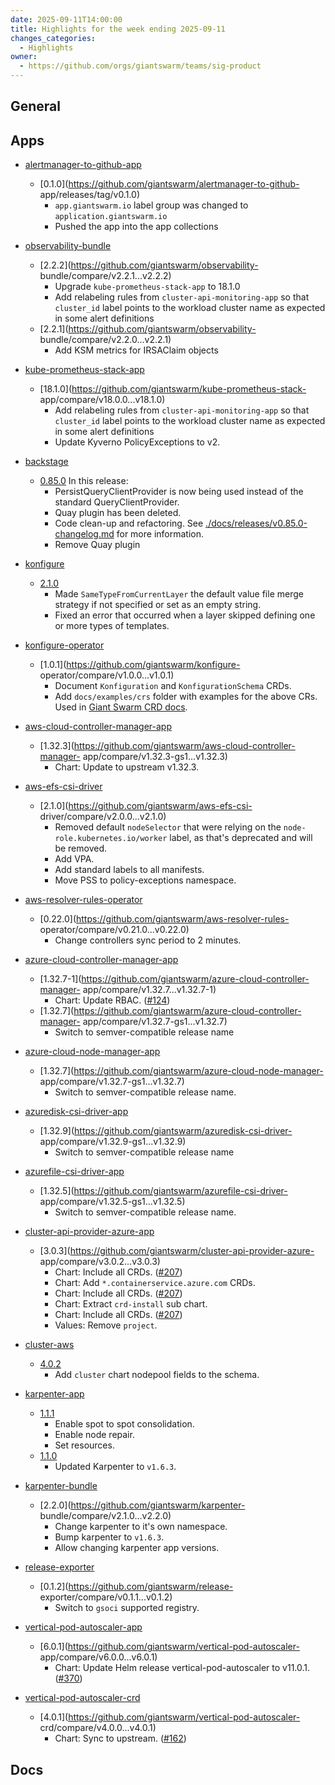 ```yaml
---
date: 2025-09-11T14:00:00
title: Highlights for the week ending 2025-09-11
changes_categories:
  - Highlights
owner:
  - https://github.com/orgs/giantswarm/teams/sig-product
---
```


## General

<!-- This where BREAKING CHANGES ARE HIGHLIGHTED -->

## Apps

- [alertmanager-to-github-app](https://github.com/giantswarm/alertmanager-to-github-app) 
  - [0.1.0](https://github.com/giantswarm/alertmanager-to-github-
app/releases/tag/v0.1.0) 
      * `app.giantswarm.io` label group was changed to `application.giantswarm.io`
      * Pushed the app into the app collections
- [observability-bundle](https://github.com/giantswarm/observability-bundle) 
  - [2.2.2](https://github.com/giantswarm/observability-
bundle/compare/v2.2.1...v2.2.2) 
      * Upgrade `kube-prometheus-stack-app` to 18.1.0
      * Add relabeling rules from `cluster-api-monitoring-app` so that `cluster_id` label points to the workload cluster name as expected in some alert definitions
  - [2.2.1](https://github.com/giantswarm/observability-
bundle/compare/v2.2.0...v2.2.1) 
      * Add KSM metrics for IRSAClaim objects 


- [kube-prometheus-stack-app](https://github.com/giantswarm/kube-prometheus-stack-app) 
  - [18.1.0](https://github.com/giantswarm/kube-prometheus-stack-
app/compare/v18.0.0...v18.1.0) 
      * Add relabeling rules from `cluster-api-monitoring-app` so that `cluster_id` label points to the workload cluster name as expected in some alert definitions
      * Update Kyverno PolicyExceptions to v2.
- [backstage](https://github.com/giantswarm/backstage) 
  - [0.85.0](https://github.com/giantswarm/backstage/compare/v0.84.2...v0.85.0) 
In this release:
      * PersistQueryClientProvider is now being used instead of the standard QueryClientProvider.
      * Quay plugin has been deleted.
      * Code clean-up and refactoring.
See
[./docs/releases/v0.85.0-changelog.md](./docs/releases/v0.85.0-changelog.md)
for more information.
      * Remove Quay plugin
- [konfigure](https://github.com/giantswarm/konfigure) 
  - [2.1.0](https://github.com/giantswarm/konfigure/compare/v1.2.0...v2.1.0) 
      * Made `SameTypeFromCurrentLayer` the default value file merge strategy if not specified or set as an empty string.
      * Fixed an error that occurred when a layer skipped defining one or more types of templates.
- [konfigure-operator](https://github.com/giantswarm/konfigure-operator) 
  - [1.0.1](https://github.com/giantswarm/konfigure-
operator/compare/v1.0.0...v1.0.1) 
      * Document `Konfiguration` and `KonfigurationSchema` CRDs.
      * Add `docs/examples/crs` folder with examples for the above CRs. Used in [Giant Swarm CRD docs](https://docs.giantswarm.io/reference/platform-api/crd/).
- [aws-cloud-controller-manager-app](https://github.com/giantswarm/aws-cloud-controller-manager-app) 
  - [1.32.3](https://github.com/giantswarm/aws-cloud-controller-manager-
app/compare/v1.32.3-gs1...v1.32.3) 
      * Chart: Update to upstream v1.32.3.
- [aws-efs-csi-driver](https://github.com/giantswarm/aws-efs-csi-driver) 
  - [2.1.0](https://github.com/giantswarm/aws-efs-csi-
driver/compare/v2.0.0...v2.1.0) 
      * Removed default `nodeSelector` that were relying on the `node-role.kubernetes.io/worker` label, as that's deprecated and will be removed.
      * Add VPA.
      * Add standard labels to all manifests.
      * Move PSS to policy-exceptions namespace.
- [aws-resolver-rules-operator](https://github.com/giantswarm/aws-resolver-rules-operator) 
  - [0.22.0](https://github.com/giantswarm/aws-resolver-rules-
operator/compare/v0.21.0...v0.22.0) 
      * Change controllers sync period to 2 minutes.
- [azure-cloud-controller-manager-app](https://github.com/giantswarm/azure-cloud-controller-manager-app) 
  - [1.32.7-1](https://github.com/giantswarm/azure-cloud-controller-manager-
app/compare/v1.32.7...v1.32.7-1) 
      * Chart: Update RBAC. ([#124](https://github.com/giantswarm/azure-cloud-controller-manager-app/pull/124))
  - [1.32.7](https://github.com/giantswarm/azure-cloud-controller-manager-
app/compare/v1.32.7-gs1...v1.32.7) 
      * Switch to semver-compatible release name 


- [azure-cloud-node-manager-app](https://github.com/giantswarm/azure-cloud-node-manager-app) 
  - [1.32.7](https://github.com/giantswarm/azure-cloud-node-manager-
app/compare/v1.32.7-gs1...v1.32.7) 
      * Switch to semver-compatible release name.
- [azuredisk-csi-driver-app](https://github.com/giantswarm/azuredisk-csi-driver-app) 
  - [1.32.9](https://github.com/giantswarm/azuredisk-csi-driver-
app/compare/v1.32.9-gs1...v1.32.9) 
      * Switch to semver-compatible release name
- [azurefile-csi-driver-app](https://github.com/giantswarm/azurefile-csi-driver-app) 
  - [1.32.5](https://github.com/giantswarm/azurefile-csi-driver-
app/compare/v1.32.5-gs1...v1.32.5) 
      * Switch to semver-compatible release name.
- [cluster-api-provider-azure-app](https://github.com/giantswarm/cluster-api-provider-azure-app) 
  - [3.0.3](https://github.com/giantswarm/cluster-api-provider-azure-
app/compare/v3.0.2...v3.0.3) 
      * Chart: Include all CRDs. ([#207](https://github.com/giantswarm/cluster-api-provider-azure-app/pull/207))
      * Chart: Add `*.containerservice.azure.com` CRDs.
      * Chart: Include all CRDs. ([#207](https://github.com/giantswarm/cluster-api-provider-azure-app/pull/207))
      * Chart: Extract `crd-install` sub chart.
      * Chart: Include all CRDs. ([#207](https://github.com/giantswarm/cluster-api-provider-azure-app/pull/207))
      * Values: Remove `project`.
- [cluster-aws](https://github.com/giantswarm/cluster-aws) 
  - [4.0.2](https://github.com/giantswarm/cluster-aws/compare/v4.0.1...v4.0.2) 
      * Add `cluster` chart nodepool fields to the schema.
- [karpenter-app](https://github.com/giantswarm/karpenter-app) 
  - [1.1.1](https://github.com/giantswarm/karpenter-app/compare/v1.1.0...v1.1.1)
      * Enable spot to spot consolidation.
      * Enable node repair.
      * Set resources.
  - [1.1.0](https://github.com/giantswarm/karpenter-app/compare/v1.0.0...v1.1.0)
      * Updated Karpenter to `v1.6.3`. 


- [karpenter-bundle](https://github.com/giantswarm/karpenter-bundle) 
  - [2.2.0](https://github.com/giantswarm/karpenter-
bundle/compare/v2.1.0...v2.2.0) 
      * Change karpenter to it's own namespace.
      * Bump karpenter to `v1.6.3`.
      * Allow changing karpenter app versions.
- [release-exporter](https://github.com/giantswarm/release-exporter) 
  - [0.1.2](https://github.com/giantswarm/release-
exporter/compare/v0.1.1...v0.1.2) 
      * Switch to `gsoci` supported registry.
- [vertical-pod-autoscaler-app](https://github.com/giantswarm/vertical-pod-autoscaler-app) 
  - [6.0.1](https://github.com/giantswarm/vertical-pod-autoscaler-
app/compare/v6.0.0...v6.0.1) 
      * Chart: Update Helm release vertical-pod-autoscaler to v11.0.1. ([#370](https://github.com/giantswarm/vertical-pod-autoscaler-app/pull/370))
- [vertical-pod-autoscaler-crd](https://github.com/giantswarm/vertical-pod-autoscaler-crd) 
  - [4.0.1](https://github.com/giantswarm/vertical-pod-autoscaler-
crd/compare/v4.0.0...v4.0.1) 
      * Chart: Sync to upstream. ([#162](https://github.com/giantswarm/vertical-pod-autoscaler-crd/pull/162))

## Docs

<!-- FER is filling this one -->
